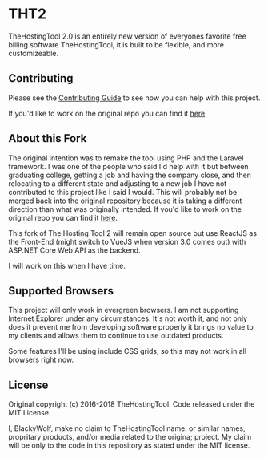 # THT2

TheHostingTool 2.0 is an entirely new version of everyones favorite free billing software TheHostingTool, it is built to be flexible, and more customizeable.

## Contributing

Please see the [Contributing Guide](CONTRIBUTING.md) to see how you can help with this project.

If you'd like to work on the original repo you can find it [here](https://github.com/TheHostingTool/THT2).

## About this Fork

The original intention was to remake the tool using PHP and the Laravel framework. I was one of the people who said I'd help with it but between graduating college, getting a job and having the company close, and then relocating to a different state and adjusting to a new job I have not contributed to this project like I said I would. This will probably not be merged back into the original repository because it is taking a different direction than what was originally intended. If you'd like to work on the original repo you can find it [here](https://github.com/TheHostingTool/THT2).

This fork of The Hosting Tool 2 will remain open source but use ReactJS as the Front-End (might switch to VueJS when version 3.0 comes out) with ASP.NET Core Web API as the backend.

I will work on this when I have time.

## Supported Browsers

This project will only work in evergreen browsers. I am not supporting Internet Explorer under any circumstances. It's not worth it, and not only does it prevent me from developing software properly it brings no value to my clients and allows them to continue to use outdated products.

Some features I'll be using include CSS grids, so this may not work in all browsers right now.

## License

Original copyright (c) 2016-2018 TheHostingTool. Code released under the MIT License.

I, BlackyWolf, make no claim to TheHostingTool name, or similar names, propritary products, and/or media related to the origina; project. My claim will be only to the code in this repository as stated under the MIT license.

